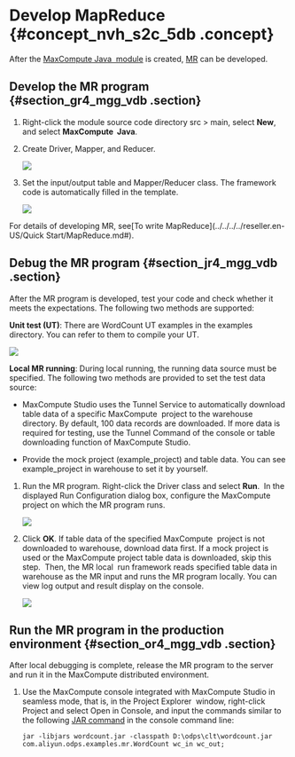 # Develop MapReduce {#concept_nvh_s2c_5db .concept}

After the [MaxCompute Java  module](EN-US_TP_12129.dita) is created, [MR](../../../../dita-oss-bucket/SP_76/DNODPS1898901/EN-US_TP_12013.dita) can be developed.

## Develop the MR program {#section_gr4_mgg_vdb .section}

1.  Right-click the module source code directory src \> main, select **New**, and select **MaxCompute  Java**.

2.  Create Driver, Mapper, and Reducer.

    ![](http://static-aliyun-doc.oss-cn-hangzhou.aliyuncs.com/assets/img/12131/15444310281997_en-US.png)

3.  Set the input/output table and Mapper/Reducer class. The framework code is automatically filled in the template.

    ![](http://static-aliyun-doc.oss-cn-hangzhou.aliyuncs.com/assets/img/12131/15444310281998_en-US.png)


For details of developing MR, see[To write MapReduce](../../../../reseller.en-US/Quick Start/MapReduce.md#).

## Debug the MR program {#section_jr4_mgg_vdb .section}

After the MR program is developed, test your code and check whether it meets the expectations. The following two methods are supported:

**Unit test \(UT\)**: There are WordCount UT examples in the examples directory. You can refer to them to compile your UT.

![](http://static-aliyun-doc.oss-cn-hangzhou.aliyuncs.com/assets/img/12131/15444310281999_en-US.png)

**Local MR running**: During local running, the running data source must be specified. The following two methods are provided to set the test data source:

-   MaxCompute Studio uses the Tunnel Service to automatically download table data of a specific MaxCompute  project to the warehouse directory. By default, 100 data records are downloaded. If more data is required for testing, use the Tunnel Command of the console or table downloading function of MaxCompute Studio.

-   Provide the mock project \(example\_project\) and table data. You can see example\_project in warehouse to set it by yourself.


1.  Run the MR program. Right-click the Driver class and select **Run**.  In the displayed Run Configuration dialog box, configure the MaxCompute project on which the MR program runs.

    ![](http://static-aliyun-doc.oss-cn-hangzhou.aliyuncs.com/assets/img/12131/15444310282001_en-US.png)

2.  Click **OK**. If table data of the specified MaxCompute  project is not downloaded to warehouse, download data first. If a mock project is used or the MaxCompute project table data is downloaded, skip this step.  Then, the MR local  run framework reads specified table data in warehouse as the MR input and runs the MR program locally. You can view log output and result display on the console.

    ![](http://static-aliyun-doc.oss-cn-hangzhou.aliyuncs.com/assets/img/12131/15444310282002_en-US.png)


## Run the MR program in the production environment {#section_or4_mgg_vdb .section}

After local debugging is complete, release the MR program to the server and run it in the MaxCompute distributed environment.

1.  Use the MaxCompute console integrated with MaxCompute Studio in seamless mode, that is, in the Project Explorer  window, right-click Project and select Open in Console, and input the commands similar to the following [JAR command](../../../../dita-oss-bucket/SP_76/DNODPS1898901/EN-US_TP_12017.dita) in the console command line:

    ```
    jar -libjars wordcount.jar -classpath D:\odps\clt\wordcount.jar com.aliyun.odps.examples.mr.WordCount wc_in wc_out;
    ```


